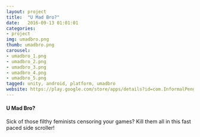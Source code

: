 ```yaml
---
layout: project
title:  "U Mad Bro?"
date:   2016-09-13 01:01:01
categories:
- project
img: umadbro.png
thumb: umadbro.png
carousel:
- umadbro_1.png
- umadbro_2.png
- umadbro_3.png
- umadbro_4.png
- umadbro_5.png
tagged: unity, android, platform, umadbro
website: https://play.google.com/store/apps/details?id=com.InformalPenguins.DontCensorMeBro
---
```

#### U Mad Bro?
Sick of those filthy feminists censoring your games? Kill them all in this fast paced side scroller!
